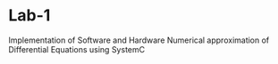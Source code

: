 # Lab-1
 Implementation of Software and Hardware Numerical approximation of Differential Equations using SystemC
